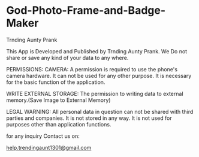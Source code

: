 # God-Photo-Frame-and-Badge-Maker

Trnding Aunty Prank

This App is Developed and Published by Trnding Aunty Prank. We Do not share or save any kind of your data to any where.

PERMISSIONS: CAMERA: A permission is required to use the phone's camera hardware. It can not be used for any other purpose. It is necessary for the basic function of the application.

WRITE EXTERNAL STORAGE: The permission to writing data to external memory.(Save Image to External Memory)

LEGAL WARNING: All personal data in question can not be shared with third parties and companies. It is not stored in any way. It is not used for purposes other than application functions.

for any inquiry Contact us on:

help.trendingaunt1301@gmail.com
